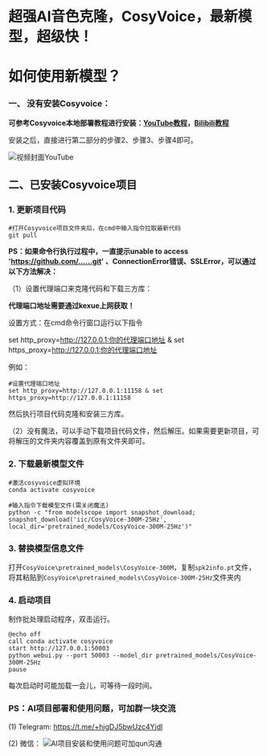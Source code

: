 

# 超强AI音色克隆，CosyVoice，最新模型，超级快！



# 如何使用新模型？

### 一、 没有安装Cosyvoice：

**可参考Cosyvoice本地部署教程进行安装：[YouTube教程](https://www.youtube.com/watch?v=SMpGpDc0vHs&t=2s)，[Bilibili教程](https://www.bilibili.com/video/BV14S421R76v/?vd_source=6c8b8679b818b05d24c65f49a65eb994)**

安装之后，直接进行第二部分的步骤2、步骤3、步骤4即可。

![视频封面YouTube](https://github.com/user-attachments/assets/a7dad408-bc0a-48d5-854c-b8da20a95320)


## 二、已安装Cosyvoice项目

### **1. 更新项目代码**

``` 
#打开Cosyvoice项目文件夹后，在cmd中输入指令拉取最新代码
git pull
```

**PS：如果命令行执行过程中，一直提示unable to access 'https://github.com/......git' 、ConnectionError错误、SSLError，可以通过以下方法解决：**

（1）设置代理端口来克隆代码和下载三方库：

**代理端口地址需要通过kexue上网获取！**

设置方式：在cmd命令行窗口运行以下指令

set http_proxy=http://127.0.0.1:你的代理端口地址 & set https_proxy=http://127.0.0.1:你的代理端口地址

例如：

```
#设置代理端口地址
set http_proxy=http://127.0.0.1:11158 & set https_proxy=http://127.0.0.1:11158
```

然后执行项目代码克隆和安装三方库。

（2）没有魔法，可以手动下载项目代码文件，然后解压。如果需要更新项目，可将解压的文件夹内容覆盖到原有文件夹即可。

### **2.** **下载最新模型文件**

```
#激活cosyvoice虚拟环境
conda activate cosyvoice

#输入指令下载模型文件(需关闭魔法)
python -c "from modelscope import snapshot_download; snapshot_download('iic/CosyVoice-300M-25Hz', local_dir='pretrained_models/CosyVoice-300M-25Hz')"
```

### **3. 替换模型信息文件**

打开`CosyVoice\pretrained_models\CosyVoice-300M`，复制`spk2info.pt`文件，将其粘贴到`CosyVoice\pretrained_models\CosyVoice-300M-25Hz`文件夹内

### 4. 启动项目

制作批处理启动程序，双击运行。

```
@echo off
call conda activate cosyvoice
start http://127.0.0.1:50003
python webui.py --port 50003 --model_dir pretrained_models/CosyVoice-300M-25Hz
pause
```

每次启动时可能加载一会儿，可等待一段时间。

### PS：AI项目部署和使用问题，可加群一块交流
(1) Telegram: https://t.me/+hjgDJ5bwUzc4Yjdl

(2) 微信：
![AI项目安装和使用问题可加qun沟通](https://github.com/user-attachments/assets/569a4851-3266-4b78-ac86-bb043c4d0786)
